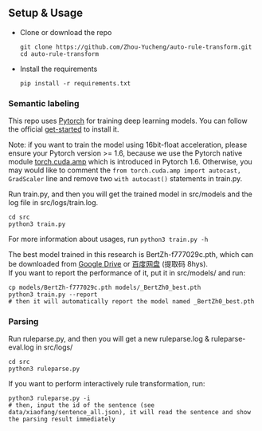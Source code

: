 ## Setup & Usage

- Clone or download the repo  
  ```
  git clone https://github.com/Zhou-Yucheng/auto-rule-transform.git
  cd auto-rule-transform
  ```
- Install the requirements  
  ```
  pip install -r requirements.txt
  ```

### Semantic labeling

This repo uses [Pytorch](https://pytorch.org/) for training deep learning models. You can follow the official [get-started](https://pytorch.org/get-started/locally/) to install it.

Note: if you want to train the model using 16bit-float acceleration, please ensure your Pytorch version >= 1.6, because we use the Pytorch native module [torch.cuda.amp](https://pytorch.org/docs/stable/amp.html) which is introduced in Pytorch 1.6. Otherwise, you may would like to comment the `from torch.cuda.amp import autocast, GradScaler` line and remove two `with autocast()` statements in train.py.

Run train.py, and then you will get the trained model in src/models and the log file in src/logs/train.log.

  ```
cd src
python3 train.py
  ```
For more information about usages, run `python3 train.py -h`  

The best model trained in this research is BertZh-f777029c.pth, which can be downloaded from [Google Drive](https://drive.google.com/file/d/1hwm9h0Z-ocNijgLmbBltmarFe3CAmAbt/view?usp=sharing) or [百度网盘](https://pan.baidu.com/s/1iq1_13DHfZZrH6Z5TBrg0Q) (提取码 8hys).  
If you want to report the performance of it, put it in src/models/ and run:

  ```
cp models/BertZh-f777029c.pth models/_BertZh0_best.pth
python3 train.py --report 
# then it will automatically report the model named _BertZh0_best.pth
  ```

### Parsing

Run ruleparse.py, and then you will get a new ruleparse.log & ruleparse-eval.log in src/logs/  
  ```
cd src
python3 ruleparse.py
  ```

If you want to perform interactively rule transformation, run:
  ```
python3 ruleparse.py -i
# then, input the id of the sentence (see data/xiaofang/sentence_all.json), it will read the sentence and show the parsing result immediately
  ```

